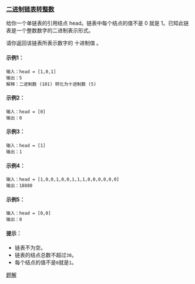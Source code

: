 ### [二进制链表转整数](https://leetcode-cn.com/problems/convert-binary-number-in-a-linked-list-to-integer/)

给你一个单链表的引用结点 head。链表中每个结点的值不是 0 就是 1。已知此链表是一个整数数字的二进制表示形式。

请你返回该链表所表示数字的 十进制值 。

#### 示例1：
```
输入：head = [1,0,1]
输出：5
解释：二进制数 (101) 转化为十进制数 (5)
```

#### 示例2：
```
输入：head = [0]
输出：0
```

#### 示例3：
```
输入：head = [1]
输出：1
```

#### 示例4：
```
输入：head = [1,0,0,1,0,0,1,1,1,0,0,0,0,0,0]
输出：18880
```

#### 示例5：
```
输入：head = [0,0]
输出：0
```

#### 提示：
- 链表不为空。
- 链表的结点总数不超过`30`。
- 每个结点的值不是`0`就是`1`。

[题解](https://github.com/WavyPeng/happy-together/blob/main/algorithm/linkedlist/src/main/java/com/linkedlist/solution/ConvertBinaryNumberInALinkedListToInteger.java)
